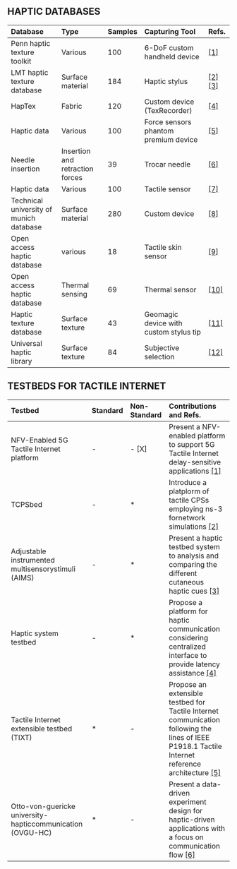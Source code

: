 ## **HAPTIC DATABASES**

|Database|Type|Samples|Capturing Tool|Refs.|
|:--|:--|:--|:-----------|:--|
|Penn haptic texture toolkit        | Various      | 100      | 6-DoF custom handheld device      |[[1]](https://ieeexplore.ieee.org/abstract/document/6775475) |
|LMT haptic texture database     |Surface material  |184  |Haptic stylus |[[2]](https://ieeexplore.ieee.org/abstract/document/8894510) [[3]](https://ieeexplore.ieee.org/abstract/document/7737070)|
|HapTex         | Fabric      | 120      |   Custom device (TexRecorder)     | [[4]]( https://ieeexplore.ieee.org/abstract/document/8816167 )    |
| Haptic data       |Various       | 100      |Force sensors phantom premium device      | [[5]](https://www.mdpi.com/1424-8220/18/1/237)   |
| Needle insertion        | Insertion and retraction forces  |39  |Trocar needle |  [[6]](https://www.sciencedirect.com/science/article/pii/S1751616117300218?via%3Dihub )   |
| Haptic data      | Various      | 100      |Tactile sensor        |   [[7]](https://ieeexplore.ieee.org/abstract/document/8852359)  |
| Technical university of munich database        |Surface material       | 280      | Custom device      |   [[8]](https://ieeexplore.ieee.org/abstract/document/8547512)  |
|  Open access haptic database       | various      | 18      | Tactile skin sensor      |  [[9]](https://ieeexplore.ieee.org/abstract/document/6386142)   |
|  Open access haptic database       |Thermal sensing       | 69      |Thermal sensor       |   [[10]](https://arxiv.org/abs/1711.01490)  |
|  Haptic texture database       | Surface texture      | 43      |Geomagic device with custom stylus tip   |  [[11]](https://ieeexplore.ieee.org/abstract/document/6954342)   |
|  Universal haptic library       | Surface texture      | 84      |Subjective selection       |  [[12]](https://ieeexplore.ieee.org/abstract/document/6954342)   |



## **TESTBEDS FOR TACTILE INTERNET**


|Testbed|Standard|Non-Standard| Contributions and Refs.|
|:--|:--|:--|:--|
|NFV-Enabled 5G Tactile Internet platform  |-|- [X] |Present a NFV-enabled platform to support 5G Tactile Internet delay-sensitive applications [[1]](https://ieeexplore.ieee.org/abstract/document/8718538)|
| TCPSbed | -| * |Introduce a platplorm of tactile CPSs employing ns-3 fornetwork simulations [[2]](https://ieeexplore.ieee.org/abstract/document/8711100)|
| Adjustable instrumented multisensorystimuli (AIMS) |   -  | *   | Present a haptic testbed system to analysis and comparing the different cutaneous haptic cues [[3]](https://ieeexplore.ieee.org/abstract/document/8816086)  |
| Haptic system testbed    |   -  | *   |Propose a platform for haptic communication considering centralized interface to provide latency assistance [[4]](https://ieeexplore.ieee.org/abstract/document/8070953)|
|Tactile Internet extensible testbed (TIXT)  |* |- |Propose an extensible testbed for Tactile Internet communication following the lines of IEEE P1918.1 Tactile Internet reference architecture [[5]](https://ieeexplore.ieee.org/abstract/document/9063407) |
|Otto-von-guericke university-hapticcommunication (OVGU-HC)| * |- |Present a data-driven experiment design for haptic-driven applications with a focus on communication flow [[6]](https://ieeexplore.ieee.org/abstract/document/9217271) |
